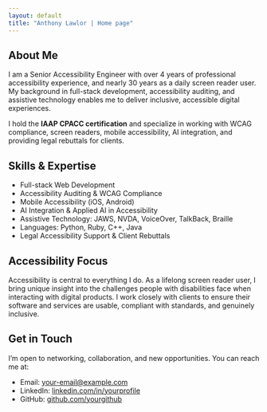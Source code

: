 ```yaml
---
layout: default
title: "Anthony Lawlor | Home page"
---
```


<section>
  <h2 id="about-heading">About Me</h2>
  <p>
    I am a Senior Accessibility Engineer with over 4 years of professional
    accessibility experience, and nearly 30 years as a daily screen reader
    user. My background in full-stack development, accessibility auditing,
    and assistive technology enables me to deliver inclusive, accessible
    digital experiences.
  </p>
  <p>
    I hold the <strong>IAAP CPACC certification</strong> and specialize in
    working with WCAG compliance, screen readers, mobile accessibility, AI
    integration, and providing legal rebuttals for clients.
  </p>
</section>

<section>
  <h2 id="skills-heading">Skills & Expertise</h2>
  <ul>
    <li>Full-stack Web Development</li>
    <li>Accessibility Auditing & WCAG Compliance</li>
    <li>Mobile Accessibility (iOS, Android)</li>
    <li>AI Integration & Applied AI in Accessibility</li>
    <li>Assistive Technology: JAWS, NVDA, VoiceOver, TalkBack, Braille</li>
    <li>Languages: Python, Ruby, C++, Java</li>
    <li>Legal Accessibility Support & Client Rebuttals</li>
  </ul>
</section>

<section>
  <h2 id="accessibility-heading">Accessibility Focus</h2>
  <p>
    Accessibility is central to everything I do. As a lifelong screen reader
    user, I bring unique insight into the challenges people with
    disabilities face when interacting with digital products. I work closely
    with clients to ensure their software and services are usable, compliant
    with standards, and genuinely inclusive.
  </p>
</section>

<section>
  <h2 id="contact-heading">Get in Touch</h2>
  <p>
    I’m open to networking, collaboration, and new opportunities. You can
    reach me at:
  </p>
  <ul>
    <li>Email: <a href="mailto:your-email@example.com">your-email@example.com</a></li>
    <li>LinkedIn: <a href="https://www.linkedin.com/in/yourprofile">linkedin.com/in/yourprofile</a></li>
    <li>GitHub: <a href="https://github.com/yourgithub">github.com/yourgithub</a></li>
  </ul>
</section>
